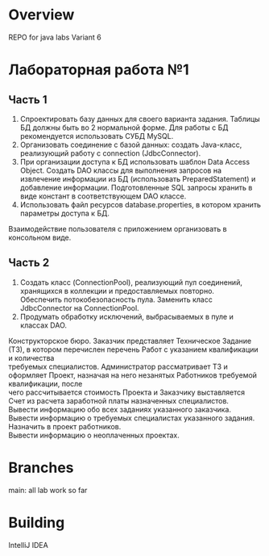 # Overview
REPO for java labs Variant 6
# Лабораторная работа №1  
## Часть 1
1. Спроектировать базу данных для своего варианта задания. Таблицы БД должны быть во 2 нормальной форме. Для работы с БД рекомендуется использовать СУБД MySQL.  
2. Организовать соединение с базой данных: создать Java-класс, реализующий работу с connection (JdbcConnector).  
3. При организации доступа к БД использовать шаблон Data Access Object. Создать DAO классы для выполнения запросов на извлечение информации из БД (использовать PreparedStatement) и добавление информации. Подготовленные SQL запросы хранить в виде констант в соответствующем DAO классе.  
4. Использовать файл ресурсов database.properties, в котором хранить параметры доступа к БД.  

  Взаимодействие пользователя с приложением организовать в консольном виде.

## Часть 2
1. Создать класс (ConnectionPool), реализующий пул соединений, хранящихся в коллекции и предоставляемых повторно.  
   Обеспечить потокобезопасность пула. Заменить класс JdbcConnector на ConnectionPool.  
2. Продумать обработку исключений, выбрасываемых в пуле и классах DAO. 

  Конструкторское бюро. Заказчик представляет Техническое Задание (ТЗ), в котором перечислен перечень Работ с указанием квалификации и количества  
  требуемых специалистов. Администратор рассматривает ТЗ и оформляет Проект, назначая на него незанятых Работников требуемой квалификации, после  
  чего рассчитывается стоимость Проекта и Заказчику выставляется Счет из расчета заработной платы назначенных специалистов.  
  Вывести информацию обо всех заданиях указанного заказчика.  
  Вывести информацию о требуемых специалистах указанного задания.  
  Назначить в проект работников.  
  Вывести информацию о неоплаченных проектах.  

# Branches
main: all lab work so far

# Building
IntelliJ IDEA
